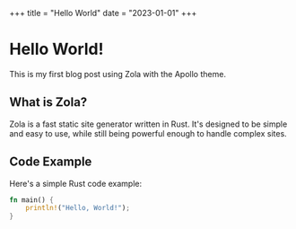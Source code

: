 +++
title = "Hello World"
date = "2023-01-01"
+++

# Hello World!

This is my first blog post using Zola with the Apollo theme.

## What is Zola?

Zola is a fast static site generator written in Rust. It's designed to be simple and easy to use, while still being powerful enough to handle complex sites.

## Code Example

Here's a simple Rust code example:

```rust
fn main() {
    println!("Hello, World!");
}
```
